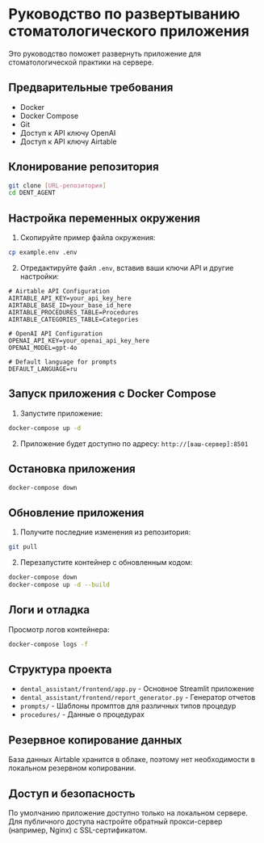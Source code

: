 # Руководство по развертыванию стоматологического приложения

Это руководство поможет развернуть приложение для стоматологической практики на сервере.

## Предварительные требования

- Docker
- Docker Compose
- Git
- Доступ к API ключу OpenAI
- Доступ к API ключу Airtable

## Клонирование репозитория

```bash
git clone [URL-репозитория]
cd DENT_AGENT
```

## Настройка переменных окружения

1. Скопируйте пример файла окружения:

```bash
cp example.env .env
```

2. Отредактируйте файл `.env`, вставив ваши ключи API и другие настройки:

```
# Airtable API Configuration
AIRTABLE_API_KEY=your_api_key_here
AIRTABLE_BASE_ID=your_base_id_here
AIRTABLE_PROCEDURES_TABLE=Procedures
AIRTABLE_CATEGORIES_TABLE=Categories

# OpenAI API Configuration
OPENAI_API_KEY=your_openai_api_key_here
OPENAI_MODEL=gpt-4o

# Default language for prompts
DEFAULT_LANGUAGE=ru
```

## Запуск приложения с Docker Compose

1. Запустите приложение:

```bash
docker-compose up -d
```

2. Приложение будет доступно по адресу: `http://[ваш-сервер]:8501`

## Остановка приложения

```bash
docker-compose down
```

## Обновление приложения

1. Получите последние изменения из репозитория:

```bash
git pull
```

2. Перезапустите контейнер с обновленным кодом:

```bash
docker-compose down
docker-compose up -d --build
```

## Логи и отладка

Просмотр логов контейнера:

```bash
docker-compose logs -f
```

## Структура проекта

- `dental_assistant/frontend/app.py` - Основное Streamlit приложение
- `dental_assistant/frontend/report_generator.py` - Генератор отчетов
- `prompts/` - Шаблоны промптов для различных типов процедур
- `procedures/` - Данные о процедурах

## Резервное копирование данных

База данных Airtable хранится в облаке, поэтому нет необходимости в локальном резервном копировании.

## Доступ и безопасность

По умолчанию приложение доступно только на локальном сервере. Для публичного доступа настройте обратный прокси-сервер (например, Nginx) с SSL-сертификатом. 